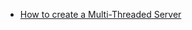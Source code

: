 * [How to create a Multi-Threaded Server](https://www.eduonix.com/blog/java-programming-2/learn-create-multi-threaded-server-java/)
